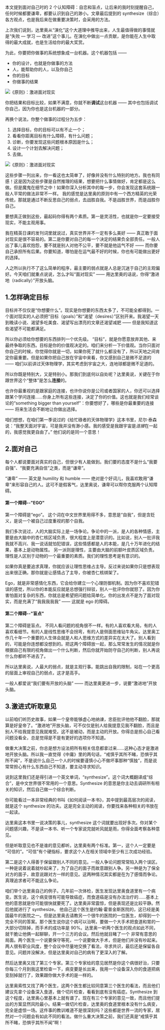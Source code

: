 本文提到面对自己时的 2 个认知障碍：自恋和盲点，让后来的我时刻提醒自己，任何时候都要谦卑，都要认识到自己的渺小。文章最后提到的 synthesize（综合）各方观点，也是我后来在做重要决策时，会采用的方法。

上次我们说到，达里奥从“演化”这个大道理中推导出来，人生最值得做的事情就是“失败 — 学习 — 改进”这个事儿。在演化中做出一点贡献，是你能在人生中取得的最大成就，也是生活给你的最大奖赏。

为此，你要把你做事的系统想象成一台机器。这个机器包括 ——

- 你的设计，也就是你做事的方法
- 人，能帮助你的人，以及你自己
- 你的目标
- 你做事的结果

![《原则》：激进面对现实](https://cdn.jsdelivr.net/gh/Vixcity/FigureBed/img/202108311218180.png)

你把结果和目标比较，如果不满意，你就不断**调试**这台机器 —— 其中也包括调试你自己，因为你也是这台机器的一部分。

再换个说法，你整个做事的过程分为五步：

1. 选择目标，你的目标可以有不止一个；
2. 看看你距离目标有什么障碍，有什么问题；
3. 诊断，你要发现这些问题根本原因是什么；
4. 设计一个计划去解决问题；
5. 去做。

![《原则》：激进面对现实](https://cdn.jsdelivr.net/gh/Vixcity/FigureBed/img/202108311219807.png)

这些步骤一列出来，你一看这也太简单了，好像并没有什么特别的地方。我也有同感！这是因为这些步骤是自然推理的结果，想要把什么事情做好，肯定都是这么做。但是魔鬼在细节之中！如果你深入分析其中的每一步，你会发现这套系统跟一般人平常的做法非常不一样。
我的感觉是达里奥的原则中有一个西方精英的光荣传统，那就是通过不断反思自己的弱点，去战胜自我。不是战胜世界，而是战胜你自己。

要想真正做到这些，最起码你得有两个素质。第一是灵活性，也就是你一定要接受现实，不能主观用事。

我在精英日课的发刊词里就说过，真实世界并不一定有多么美好 —— 真正敢于面对现实是很不容易的。第二是你要对自己的每一个决定的结果负全部责任。一般人出了事儿喜欢抱怨，要不就是别人对他不公平，要不就是他运气不好 —— 而你要自己承担所有后果。你要知道，哪怕是在运气最不好的时候，你也有可能做出更好的选择。

人之所以执行不了这么简单的程序，最主要的弱点就是人总是沉迷于自己的主观偏好。今天咱们就重点说说，怎么才叫“面对现实” —— 用达里奥的话说，你得“激进地（radically）”开放头脑。

## 1.怎样确定目标

目标并不仅仅是“你想要什么”。现实是你想要的东西太多了，不可能全都得到。一个面对现实的人必须把“目标（goals）”和“渴望（desires）”区别开来。我渴望一天到晚读小说、渴望多吃美食、渴望写出漂亮的文章还渴望减肥 —— 但是我知道这些渴望不可能都满足。

所以你必须给你想要的东西排列一个优先级。 “目标”，就是你愿意放弃其他、来最终争取的东西。目标是你的价值观决定的。咱们来分析一下价值观。当你只面对你自己的时候，你觉得你就是一切，如果你死了就什么都没有了，所以天地之间肯定你最重要。但是如果你把自己放在宇宙中来看，你又感到自己是微不足道的 —— 咱们以前讲过天体物理学，其实考虑到宇宙之大，连地球都是微不足道的。

所以你既是特别大，又是特别小。那我们到底何以自处呢？达里奥说，关键在于你跟世界这个“整体”是怎么**连接**的。

也许你最重视的是跟家庭的连接，也许你说你是公司或者国家的人，你还可以选择跟某个学问连接……你身上所有这些连接，决定了你的价值。这也就是我们经常谈论的“something bigger than yourself”：你要想好了，哪些是你最重要的连接 —— 将来生活会不断地让你做出选择。

咱们想想，在咱们第一季说过的《给忙碌者的天体物理学》这本书里，尼尔·泰森说：“我整天面对宇宙，可是我并没有渺小感。我的感受是我跟宇宙是*连接*在一起的，我感觉我更自由了。” 他们说的是同一个意思！

## 2.面对自己

每个人都说要面对真实的自己，但很少有人能做到。我们要的态度不是什么“我要自强”、“我要充满自信”之类，而是“谦卑”。

“谦卑” —— 英文是 humility 和 humble —— 绝对是个好词儿，我喜欢敢用“谦卑”来形容自己的人。这可不是假客气，达里奥说，谦卑可以帮你克服两个认知障碍。

#### 第一个障碍--"EGO"

第一个障碍是“ego”。 这个词在中文世界里用得不多，意思是“自我”，但是含贬义，是说一个被自己过度重视的那个自我。

我们多次说过，人的大脑实际上是一场争论。争论中的一派，是人的各种情感，主要是由大脑中的杏仁核区域负责，很大程度上是潜意识的。比如说，别人一批评我我就不高兴、我一说话就怕犯错误，这些情感都是人的本能，是几十万年进化的结果，基本上是动物属性。
另一派则是理性，主要由大脑的前额叶皮质区域负责。理性是人区别于动物的一个最重要的素质。我们的理性思考是有意识的。

如果你真是要追求真理，你就应该让理性思维占主导。反过来说如果你只是想表现出来很正确，那你就是让感情占了主导，你被杏仁核绑架了。

Ego，就是非常感情化东西，它会给你建立一个心理防御机制。因为你不喜欢犯错误的感觉，所以你的本能反应就是总想强行辩驳，别人一批评你你就怒了。因为你害怕面对复杂的东西，你就总是希望把问题给简单化。你的出发点不是为了面对现实，而是充满了“我我我我我” —— 这就是 ego 的障碍。

#### 第二个障碍--"盲点"

第二个障碍是盲点。 不同人看问题的视角很不一样。有的人喜欢看大局，有的人喜欢看细节。有的人是线性思维不会拐弯，有的人是侧面思维钻牛角尖。达里奥工作几十年一个重要的人生体会就是人和人思维方式的差异实在太大了。别人看到的，可能是你连想都没想到的。把这两个障碍放一起，那么常常发生的情况就是你根据自己有限的视角做出一个什么判断，然后你就开始防守自己的判断，别人再说什么你都听不进去了。

所以达里奥说，人最大的弱点，就是主观行事。能跳出自我的限制，站在一个更高的层面上审视自己的弱点，这才是高手。

一般人都爱说“我们要有开放的头脑” —— 而达里奥更进一步，说要“激进地”开放头脑。

## 3.激进式听取意见

以前咱们听历史故事，如果一个皇帝能够虚心地纳谏，忠臣批评他他不翻脸，那就算是好皇帝了。“激进地”开放头脑，可不仅仅是别人给我提意见我不翻脸，而且是别人不给我提意见我就难受。这不是被动，而是主动的开放。你得总是担心自己看问题没看全，总是觉得是不是有更好的选项你不知道。

做重大决策之前，你总是想方设法把所有相关信息都拿过来……这种心态才是激进地开放头脑。所以我一直觉得《中庸》里的两句话，“戒慎乎其所不睹，恐惧乎其所不闻”，不是说什么自己一个人的时候要谨慎小心不做坏事那种“慎独”，而是说常常担心有什么东西自己不知道，要主动寻求知识。

说到这里我们还是得引进一个英文单词，“synthesize”。这个词大概翻译成“综合”，是中文世界很不常用的一个意思。Synthesize 的意思是你主动去调研所有相关的知识，然后自己做一个综合判断。

你可能看过一本非常经典的书叫《如何阅读一本书》，其中提到最高层次的阅读，就是这个 synthesize 的功夫。这是完全主动的阅读，你要找来各种相关的书放在一起读。

达里奥这本书里一说决策的事儿，synthesize 这个词就要出现好多次。你对某个问题感兴趣，不是读一本书、听一个专家说完就听风就是雨，你得全面考察各种意见。

但是听取意见也不是谁的意见都听。达里奥有两个标准。第一，这个人一定要是 “可信的”。“可信”有个硬指标，要求这个人在相关领域中至少有三次成功经验。

第二是这个人得善于保留跟别人不同的意见。一般人争论问题常常陷入两个误区。一种是说着说着就吵起来了，为了自己的面子而故意跟别人争。另一种是为了保全对方的面子，故意说跟对方一样的意见。这两种情况其实都是在为了感情而争论。真理追求者可不能这么争论。

咱们举个达里奥自己的例子。几年前一次体检，医生发现达里奥食道里有一个病变。医生说，这个病变很有可能导致癌症，而食道癌是没有办法治疗的……基本上他的意思就是你可能很快就要死了。达里奥非常震惊，但是表现还是比较平静。然后他就进行了 synthesize。
他自己这个医生是约翰·霍普金斯医院的，这已经是美国最牛的医院之一。但是达里奥去请教另一个很牛的医院的一位医生，却得到一个完全不同的答案。那个医生说你这个病可以治啊，要做一个大手术把食道和胃的一大部分切除掉，而手术的成功率是 90%。达里奥一听两个医生的观点如此不同，就干脆让他俩一起聊聊，开一个三方的会议。然后他就目睹了一个
非常有意思的局面。两个医生一个说要保守等死，一个说要做大手术，但是他们并没有吵起来。两人很有职业风度，整个会议中尽量地交换了看法，寻求共识，最后还是保留各自意见。问题并没解决，但是达里奥对自己的病有了更深入的了解。

然后达里奥又找了第三个专家。第三个专家给的意见居然是你这个病很好治，只要你每三个月到我这里检查一下，病变要是长出来，我用一个设备深入你的食道把病变刮掉就行了，效果跟你做大手术的是一样的。

达里奥索性又找了两个医生，这两个医生都比较同意第三个医生的看法，而且他们建议先拿个设备深入食道，做个切片检查，看看到底有没有癌症。Synthesize 到这个程度，达里奥心里基本上就有谱了。现在有三个专家的意见一致，而且他们提出的方案显然风险最小。结果一做切片检查，达里奥的食道里根本没有什么病变，完全是虚惊一场。这件事的教训难道不是很深刻吗？这些都是世界一流的专家，居然对一个问题会有如此不同的看法。做什么重大决策之前，我们还真是“戒慎乎其所不睹，恐惧乎其所不闻”啊！